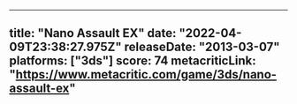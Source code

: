 
---
title: "Nano Assault EX"
date: "2022-04-09T23:38:27.975Z"
releaseDate: "2013-03-07"
platforms: ["3ds"]
score: 74
metacriticLink: "https://www.metacritic.com/game/3ds/nano-assault-ex"
---
